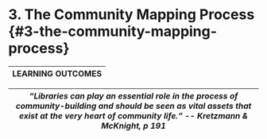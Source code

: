 # 3\. The Community Mapping Process {#3-the-community-mapping-process}

| **LEARNING OUTCOMES** |
| --- |

| **_“Libraries can play an essential role in the process of community-building and should be seen as vital assets that exist at the very heart of community life.” -- Kretzmann &amp; McKnight, p 191_** |
| --- |